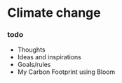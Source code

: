 # Climate change

### todo

* Thoughts
* Ideas and inspirations
* Goals/rules
* My Carbon Footprint using Bloom



